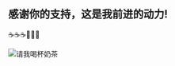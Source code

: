 ## 感谢你的支持，这是我前进的动力!

:coffee::coffee::coffee::rose::rose::rose:

![请我喝杯奶茶](/assets/images/reward.png)